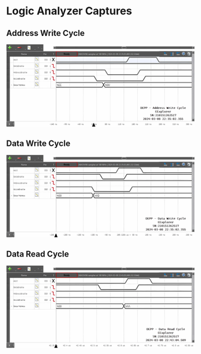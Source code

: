 # Logic Analyzer Captures

## Address Write Cycle

![Waveform of the EPP Address Write Cycle](Address%20Write%20Cycle.webp "EPP Address Write")

## Data Write Cycle

![Waveform of the EPP Data Write Cycle](Data%20Write%20Cycle.webp "EPP Data Write")

## Data Read Cycle

![Waveform of the EPP Data Read Cycle](Data%20Read%20Cycle.webp "EPP Data Read")
